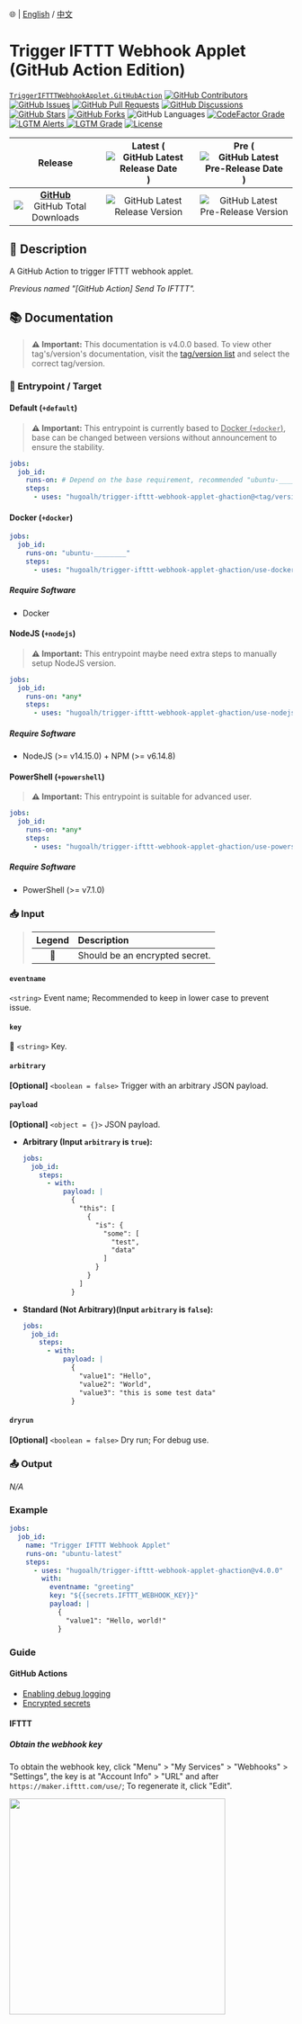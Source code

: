 🌐 | [English](./README.md) / [中文](./README-ZHHANT.md)

# Trigger IFTTT Webhook Applet (GitHub Action Edition)

[`TriggerIFTTTWebhookApplet.GitHubAction`](https://github.com/hugoalh/trigger-ifttt-webhook-applet-ghaction)
[![GitHub Contributors](https://img.shields.io/github/contributors/hugoalh/trigger-ifttt-webhook-applet-ghaction?label=Contributors&logo=github&logoColor=ffffff&style=flat-square)](https://github.com/hugoalh/trigger-ifttt-webhook-applet-ghaction/graphs/contributors)
[![GitHub Issues](https://img.shields.io/github/issues-raw/hugoalh/trigger-ifttt-webhook-applet-ghaction?label=Issues&logo=github&logoColor=ffffff&style=flat-square)](https://github.com/hugoalh/trigger-ifttt-webhook-applet-ghaction/issues)
[![GitHub Pull Requests](https://img.shields.io/github/issues-pr-raw/hugoalh/trigger-ifttt-webhook-applet-ghaction?label=Pull%20Requests&logo=github&logoColor=ffffff&style=flat-square)](https://github.com/hugoalh/trigger-ifttt-webhook-applet-ghaction/pulls)
[![GitHub Discussions](https://img.shields.io/github/discussions/hugoalh/trigger-ifttt-webhook-applet-ghaction?label=Discussions&logo=github&logoColor=ffffff&style=flat-square)](https://github.com/hugoalh/trigger-ifttt-webhook-applet-ghaction/discussions)
[![GitHub Stars](https://img.shields.io/github/stars/hugoalh/trigger-ifttt-webhook-applet-ghaction?label=Stars&logo=github&logoColor=ffffff&style=flat-square)](https://github.com/hugoalh/trigger-ifttt-webhook-applet-ghaction/stargazers)
[![GitHub Forks](https://img.shields.io/github/forks/hugoalh/trigger-ifttt-webhook-applet-ghaction?label=Forks&logo=github&logoColor=ffffff&style=flat-square)](https://github.com/hugoalh/trigger-ifttt-webhook-applet-ghaction/network/members)
![GitHub Languages](https://img.shields.io/github/languages/count/hugoalh/trigger-ifttt-webhook-applet-ghaction?label=Languages&logo=github&logoColor=ffffff&style=flat-square)
[![CodeFactor Grade](https://img.shields.io/codefactor/grade/github/hugoalh/trigger-ifttt-webhook-applet-ghaction?label=Grade&logo=codefactor&logoColor=ffffff&style=flat-square)](https://www.codefactor.io/repository/github/hugoalh/trigger-ifttt-webhook-applet-ghaction)
[![LGTM Alerts](https://img.shields.io/lgtm/alerts/g/hugoalh/trigger-ifttt-webhook-applet-ghaction?label=Alerts&logo=lgtm&logoColor=ffffff&style=flat-square)
![LGTM Grade](https://img.shields.io/lgtm/grade/javascript/g/hugoalh/trigger-ifttt-webhook-applet-ghaction?label=Grade&logo=lgtm&logoColor=ffffff&style=flat-square)](https://lgtm.com/projects/g/hugoalh/trigger-ifttt-webhook-applet-ghaction)
[![License](https://img.shields.io/static/v1?label=License&message=MIT&color=brightgreen&style=flat-square)](./LICENSE.md)

| **Release** | **Latest** (![GitHub Latest Release Date](https://img.shields.io/github/release-date/hugoalh/trigger-ifttt-webhook-applet-ghaction?label=%20&style=flat-square)) | **Pre** (![GitHub Latest Pre-Release Date](https://img.shields.io/github/release-date-pre/hugoalh/trigger-ifttt-webhook-applet-ghaction?label=%20&style=flat-square)) |
|:-:|:-:|:-:|
| [**GitHub**](https://github.com/hugoalh/trigger-ifttt-webhook-applet-ghaction/releases) ![GitHub Total Downloads](https://img.shields.io/github/downloads/hugoalh/trigger-ifttt-webhook-applet-ghaction/total?label=%20&style=flat-square) | ![GitHub Latest Release Version](https://img.shields.io/github/release/hugoalh/trigger-ifttt-webhook-applet-ghaction?sort=semver&label=%20&style=flat-square) | ![GitHub Latest Pre-Release Version](https://img.shields.io/github/release/hugoalh/trigger-ifttt-webhook-applet-ghaction?include_prereleases&sort=semver&label=%20&style=flat-square) |

## 📝 Description

A GitHub Action to trigger IFTTT webhook applet.

*Previous named "\[GitHub Action\] Send To IFTTT".*

## 📚 Documentation

> **⚠ Important:** This documentation is v4.0.0 based. To view other tag's/version's documentation, visit the [tag/version list](https://github.com/hugoalh/trigger-ifttt-webhook-applet-ghaction/tags) and select the correct tag/version.

### 🎯 Entrypoint / Target

#### Default (`+default`)

> **⚠ Important:** This entrypoint is currently based to <u>Docker (`+docker`)</u>, base can be changed between versions without announcement to ensure the stability.

```yml
jobs:
  job_id:
    runs-on: # Depend on the base requirement, recommended "ubuntu-________"
    steps:
      - uses: "hugoalh/trigger-ifttt-webhook-applet-ghaction@<tag/version>"
```

#### Docker (`+docker`)

```yml
jobs:
  job_id:
    runs-on: "ubuntu-________"
    steps:
      - uses: "hugoalh/trigger-ifttt-webhook-applet-ghaction/use-docker@<tag/version>"
```

##### Require Software

- Docker

#### NodeJS (`+nodejs`)

> **⚠ Important:** This entrypoint maybe need extra steps to manually setup NodeJS version.

```yml
jobs:
  job_id:
    runs-on: *any*
    steps:
      - uses: "hugoalh/trigger-ifttt-webhook-applet-ghaction/use-nodejs@<tag/version>"
```

##### Require Software

- NodeJS (>= v14.15.0) + NPM (>= v6.14.8)

#### PowerShell (`+powershell`)

> **⚠ Important:** This entrypoint is suitable for advanced user.

```yml
jobs:
  job_id:
    runs-on: *any*
    steps:
      - uses: "hugoalh/trigger-ifttt-webhook-applet-ghaction/use-powershell@<tag/version>"
```

##### Require Software

- PowerShell (>= v7.1.0)

### 📥 Input

> | **Legend** | **Description** |
> |:-:|:--|
> | 🔐 | Should be an encrypted secret. |

#### `eventname`

`<string>` Event name; Recommended to keep in lower case to prevent issue.

#### `key`

**🔐** `<string>` Key.

#### `arbitrary`

**\[Optional\]** `<boolean = false>` Trigger with an arbitrary JSON payload.

#### `payload`

**\[Optional\]** `<object = {}>` JSON payload.

- **Arbitrary (Input `arbitrary` is `true`):**
  ```yml
  jobs:
    job_id:
      steps:
        - with:
            payload: |
              {
                "this": [
                  {
                    "is": {
                      "some": [
                        "test",
                        "data"
                      ]
                    }
                  }
                ]
              }
  ```
- **Standard (Not Arbitrary)(Input `arbitrary` is `false`):**
  ```yml
  jobs:
    job_id:
      steps:
        - with:
            payload: |
              {
                "value1": "Hello",
                "value2": "World",
                "value3": "this is some test data"
              }
  ```

#### `dryrun`

**\[Optional\]** `<boolean = false>` Dry run; For debug use.

### 📤 Output

*N/A*

### Example

```yml
jobs:
  job_id:
    name: "Trigger IFTTT Webhook Applet"
    runs-on: "ubuntu-latest"
    steps:
      - uses: "hugoalh/trigger-ifttt-webhook-applet-ghaction@v4.0.0"
        with:
          eventname: "greeting"
          key: "${{secrets.IFTTT_WEBHOOK_KEY}}"
          payload: |
            {
              "value1": "Hello, world!"
            }
```

### Guide

#### GitHub Actions

- [Enabling debug logging](https://docs.github.com/en/actions/managing-workflow-runs/enabling-debug-logging)
- [Encrypted secrets](https://docs.github.com/en/actions/reference/encrypted-secrets)

#### IFTTT

##### Obtain the webhook key

To obtain the webhook key, click "Menu" > "My Services" > "Webhooks" > "Settings", the key is at "Account Info" > "URL" and after `https://maker.ifttt.com/use/`; To regenerate it, click "Edit".

<img src="https://i.imgur.com/ihnqN5B.png" width="384px"/>
